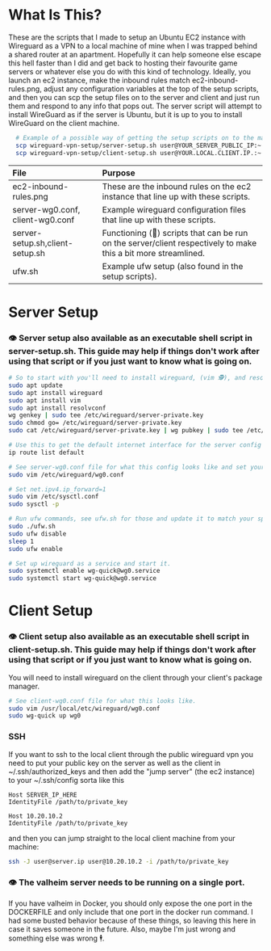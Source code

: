 # What Is This?
These are the scripts that I made to setup an Ubuntu EC2 instance with Wireguard as a VPN to a local machine of mine when I was trapped behind a shared router at an apartment. Hopefully it can help someone else escape this hell faster than I did and get back to hosting their favourite game servers or whatever else you do with this kind of technology. Ideally, you launch an ec2 instance, make the inbound rules match ec2-inbound-rules.png, adjust any configuration variables at the top of the setup scripts, and then you can scp the setup files on to the server and client and just run them and respond to any info that pops out. The server script will attempt to install WireGuard as if the server is Ubuntu, but it is up to you to install WireGuard on the client machine.

```sh
  # Example of a possible way of getting the setup scripts on to the machines.
  scp wireguard-vpn-setup/server-setup.sh user@YOUR_SERVER_PUBLIC_IP:~
  scp wireguard-vpn-setup/client-setup.sh user@YOUR.LOCAL.CLIENT.IP.:~
```

| File | Purpose |
| :---- | :------- |
| ec2-inbound-rules.png | These are the inbound rules on the ec2 instance that line up with these scripts.|
| server-wg0.conf, client-wg0.conf | Example wireguard configuration files that line up with these scripts.|
| server-setup.sh,client-setup.sh | Functioning (🙏) scripts that can be run on the server/client respectively to make this a bit more streamlined.|
| ufw.sh | Example ufw setup (also found in the setup scripts).|

# Server Setup
### 👁️ Server setup also available as an executable shell script in server-setup.sh. This guide may help if things don't work after using that script or if you just want to know what is going on.

```sh
# So to start with you'll need to install wireguard, (vim 🕵️), and resolvconf and then create private/public keys for the server.
sudo apt update
sudo apt install wireguard
sudo apt install vim
sudo apt install resolvconf
wg genkey | sudo tee /etc/wireguard/server-private.key
sudo chmod go= /etc/wireguard/server-private.key
sudo cat /etc/wireguard/server-private.key | wg pubkey | sudo tee /etc/wireguard/public.key
```

```sh
# Use this to get the default internet interface for the server config routing rules
ip route list default
```

```sh
# See server-wg0.conf file for what this config looks like and set yours up to match your specs.
sudo vim /etc/wireguard/wg0.conf
```

```sh
# Set net.ipv4.ip_forward=1
sudo vim /etc/sysctl.conf
sudo sysctl -p
```

```sh
# Run ufw commands, see ufw.sh for those and update it to match your specs. Then activate the firewall.
sudo ./ufw.sh
sudo ufw disable
sleep 1
sudo ufw enable
```

```sh
# Set up wireguard as a service and start it.
sudo systemctl enable wg-quick@wg0.service
sudo systemctl start wg-quick@wg0.service
```


# Client Setup
### 👁️ Client setup also available as an executable shell script in client-setup.sh. This guide may help if things don't work after using that script or if you just want to know what is going on.
You will need to install wireguard on the client through your client's package manager.
```sh
# See client-wg0.conf file for what this looks like.
sudo vim /usr/local/etc/wireguard/wg0.conf
sudo wg-quick up wg0
```

### SSH

If you want to ssh to the local client through the public wireguard vpn you
need to put your public key on the server as well as the client in
~/.ssh/authorized_keys and then add the "jump server" (the ec2 instance) to your
~/.ssh/config sorta like this

```
Host SERVER_IP_HERE
IdentityFile /path/to/private_key

Host 10.20.10.2
IdentityFile /path/to/private_key
```

and then you can jump straight to the local client machine from your machine:

```sh
ssh -J user@server.ip user@10.20.10.2 -i /path/to/private_key
```

### 👁️ The valheim server needs to be running on a single port.
If you have valheim in Docker, you should only expose the one
port in the DOCKERFILE and only include that one port in the docker
run command. I had some busted behavior because of these things, so leaving this here in case it saves someone in the future. Also, maybe I'm just wrong and something else was wrong 🕴️.
